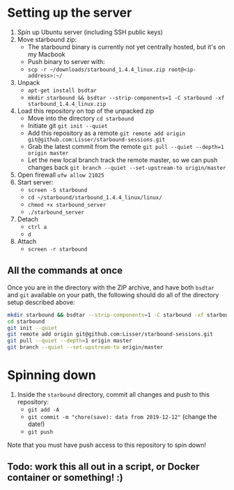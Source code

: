 # Setting up the server
1. Spin up Ubuntu server (including SSH public keys)
2. Move starbound zip:
    * The starbound binary is currently not yet centrally hosted, but it's on my Macbook
    * Push binary to server with:
    * `scp -r ~/downloads/starbound_1.4.4_linux.zip root@<ip-address>:~/`
3. Unpack
    * `apt-get install bsdtar`
    * `mkdir starbound && bsdtar --strip-components=1 -C starbound -xf starbound_1.4.4_linux.zip`
4. Load this repository on top of the unpacked zip
    * Move into the directory `cd starbound`
    * Initiate git `git init --quiet`
    * Add this repository as a remote `git remote add origin git@github.com:Lisser/starbound-sessions.git`
    * Grab the latest commit from the remote `git pull --quiet --depth=1 origin master`
    * Let the new local branch track the remote master, so we can push changes back `git branch --quiet --set-upstream-to origin/master`
7. Open firewall `ufw allow 21025`
8. Start server:
    * `screen -S starbound`
    * `cd ~/starbound/starbound_1.4.4_linux/linux/`
    * `chmod +x starbound_server`
    * `./starbound_server`
9. Detach
    * `ctrl a`
    * `d`
10. Attach
    * `screen -r starbound`

## All the commands at once
Once you are in the directory with the ZIP archive, and have both `bsdtar` and `git` available on your path, the following should do all of the directory setup described above:
```sh
mkdir starbound && bsdtar --strip-components=1 -C starbound -xf starbound_1.4.4_linux.zip
cd starbound
git init --quiet
git remote add origin git@github.com:Lisser/starbound-sessions.git
git pull --quiet --depth=1 origin master
git branch --quiet --set-upstream-to origin/master
```

# Spinning down 
1. Inside the `starbound` directory, commit all changes and push to this repository:
    * `git add -A`
    * `git commit -m "chore(save): data from 2019-12-12"` (change the date!)
    * `git push`

Note that you must have push access to this repository to spin down!


## Todo: work this all out in a script, or Docker container or something! :)
